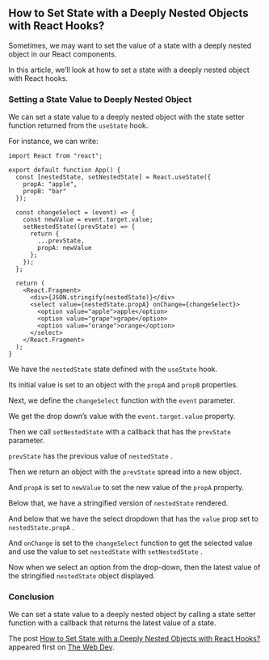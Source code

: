 ## How to Set State with a Deeply Nested Objects with React Hooks?

Sometimes, we may want to set the value of a state with a deeply nested object in our React components.

In this article, we’ll look at how to set a state with a deeply nested object with React hooks.

### Setting a State Value to Deeply Nested Object

We can set a state value to a deeply nested object with the state setter function returned from the `useState` hook.

For instance, we can write:

    import React from "react";
    
    export default function App() {
      const [nestedState, setNestedState] = React.useState({
        propA: "apple",
        propB: "bar"
      });
    
      const changeSelect = (event) => {
        const newValue = event.target.value;
        setNestedState((prevState) => {
          return {
            ...prevState,
            propA: newValue
          };
        });
      };
    
      return (
        <React.Fragment>
          <div>{JSON.stringify(nestedState)}</div>
          <select value={nestedState.propA} onChange={changeSelect}>
            <option value="apple">apple</option>
            <option value="grape">grape</option>
            <option value="orange">orange</option>
          </select>
        </React.Fragment>
      );
    }
    

We have the `nestedState` state defined with the `useState` hook.

Its initial value is set to an object with the `propA` and `propB` properties.

Next, we define the `changeSelect` function with the `event` parameter.

We get the drop down’s value with the `event.target.value` property.

Then we call `setNestedState` with a callback that has the `prevState` parameter.

`prevState` has the previous value of `nestedState` .

Then we return an object with the `prevState` spread into a new object.

And `propA` is set to `newValue` to set the new value of the `propA` property.

Below that, we have a stringified version of `nestedState` rendered.

And below that we have the select dropdown that has the `value` prop set to `nestedState.propA` .

And `onChange` is set to the `changeSelect` function to get the selected value and use the value to set `nestedState` with `setNestedState` .

Now when we select an option from the drop-down, then the latest value of the stringified `nestedState` object displayed.

### Conclusion

We can set a state value to a deeply nested object by calling a state setter function with a callback that returns the latest value of a state.

The post [How to Set State with a Deeply Nested Objects with React Hooks?](https://thewebdev.info/2021/03/14/how-to-set-state-with-a-deeply-nested-objects-with-react-hooks/) appeared first on [The Web Dev](https://thewebdev.info).
